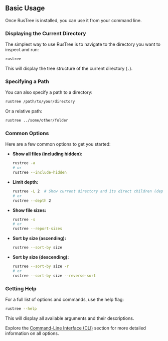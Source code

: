 ## Basic Usage

Once RusTree is installed, you can use it from your command line.

### Displaying the Current Directory

The simplest way to use RusTree is to navigate to the directory you want to inspect and run:

```bash
rustree
```

This will display the tree structure of the current directory (`.`).

### Specifying a Path

You can also specify a path to a directory:

```bash
rustree /path/to/your/directory
```

Or a relative path:

```bash
rustree ../some/other/folder
```

### Common Options

Here are a few common options to get you started:

- **Show all files (including hidden):**

  ```bash
  rustree -a
  # or
  rustree --include-hidden
  ```

- **Limit depth:**

  ```bash
  rustree -L 2  # Show current directory and its direct children (depth 1 and 2)
  # or
  rustree --depth 2
  ```

- **Show file sizes:**

  ```bash
  rustree -s
  # or
  rustree --report-sizes
  ```

- **Sort by size (ascending):**

  ```bash
  rustree --sort-by size
  ```

- **Sort by size (descending):**

  ```bash
  rustree --sort-by size -r
  # or
  rustree --sort-by size --reverse-sort
  ```

### Getting Help

For a full list of options and commands, use the help flag:

```bash
rustree --help
```

This will display all available arguments and their descriptions.

Explore the [Command-Line Interface (CLI)](../cli_usage.md) section for more detailed information on all options.